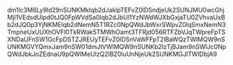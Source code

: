 dm1lc3M6Ly9ld29nSUNKMklqb2dJaklpTEFvZ0lDSndjeUk2SUNJMU0wcGhjMjl1VEdsdUlpd0tJQ0FpWVdSa0lqb2dJbUl1YzNWdWJXbGxjaTU0ZVhvaUxBb2dJQ0p3YjNKMElqb2dNemN5T1RZc0NpQWdJbWxrSWpvZ0lqSmxNemN3TmpneUxUUXhOVFl0TkRWak5TMWhOamt3TFRjd056RTFZbVJqTWpreFpTSXNDaUFnSW1GcFpDSTZJREUyTEFvZ0lDSnVaWFFpT2lBaWQzTWlMQW9nSUNKMGVYQmxJam9nSW01dmJtVWlMQW9nSUNKb2IzTjBJam9nSWlJc0NpQWdJbkJoZEdnaU9pQWlMeUlzQ2lBZ0luUnNjeUk2SUNKMGJITWlDbjA9
